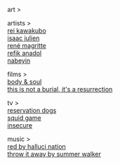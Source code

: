 art ></br>

artists ></br>
<a href="https://www.newyorker.com/magazine/2005/07/04/the-misfit">rei kawakubo</a></br>
<a href="https://www.isaacjulien.com/">isaac julien</a></br>
<a href="https://www.moma.org/artists/3692">rené magritte</a></br>
<a href="https://refikanadol.com/">refik anadol</a></br>
<a href="https://www.youtube.com/watch?v=hyGP2LmWbTg">nabeyin</a></br>

films ></br>
<a href="https://www.criterion.com/films/809-body-and-soul">body & soul</a></br>
<a href="https://www.dekanalog.com/films/this-is-not-a-burial-its-a-resurrection">this is not a burial, it's a resurrection</a></br>


tv ></br>
<a href="https://www.youtube.com/watch?v=POkrsNVkGNk">reservation dogs</a></br>
<a href="https://www.youtube.com/watch?v=oqxAJKy0ii4">squid game</a></br>
<a href="https://www.youtube.com/watch?v=5jaKuv5fkAY">insecure</a></br>


music ></br>
<a href="https://www.youtube.com/watch?v=_MD8IK19aec">red by halluci nation</a></br>
<a href="https://www.youtube.com/watch?v=USJjEumBpKY">throw it away by summer walker</a></br>


<!--
**computercavemen/computercavemen** is a ✨ _special_ ✨ repository because its `README.md` (this file) appears on your GitHub profile.

Here are some ideas to get you started:

- 🔭 I’m currently working on ...
- 🌱 I’m currently learning ...
- 👯 I’m looking to collaborate on ...
- 🤔 I’m looking for help with ...
- 💬 Ask me about ...
- 📫 How to reach me: ...
- 😄 Pronouns: ...
- ⚡ Fun fact: ...
-->
